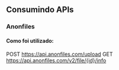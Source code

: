 ## Consumindo APIs

### Anonfiles



#### Como foi utilizado:

POST https://api.anonfiles.com/upload
GET https://api.anonfiles.com/v2/file/{id}/info





